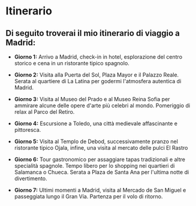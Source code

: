 # Itinerario

## Di seguito troverai il mio itinerario di viaggio a Madrid:

- **Giorno 1:** Arrivo a Madrid, check-in in hotel, esplorazione del centro storico e cena in un ristorante tipico spagnolo.

- **Giorno 2:** Visita alla Puerta del Sol, Plaza Mayor e il Palazzo Reale. Serata al quartiere di La Latina per godermi l'atmosfera autentica di Madrid.

- **Giorno 3:** Visita al Museo del Prado e al Museo Reina Sofia per ammirare alcune delle opere d'arte più celebri al mondo. Pomeriggio di relax al Parco del Retiro.

- **Giorno 4:** Escursione a Toledo, una città medievale affascinante e pittoresca.

- **Giorno 5:** Visita al Templo de Debod, successivamente pranzo nel ristorante tipico Ojala, infine, una visita al mercato delle pulci El Rastro

- **Giorno 6:** Tour gastronomico per assaggiare tapas tradizionali e altre specialità spagnole. Tempo libero per lo shopping nei quartieri di Salamanca o Chueca. Serata a Plaza de Santa Ana per l'ultima notte di divertimento.

- **Giorno 7:** Ultimi momenti a Madrid, visita al Mercado de San Miguel e passeggiata lungo il Gran Vía. Partenza per il volo di ritorno.

